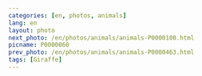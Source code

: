 ```yaml
---
categories: [en, photos, animals]
lang: en
layout: photo
next_photo: /en/photos/animals/animals-P0000100.html
picname: P0000060
prev_photo: /en/photos/animals/animals-P0000463.html
tags: [Giraffe]
---
```

